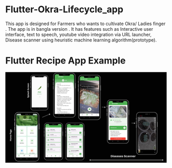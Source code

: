 # Flutter-Okra-Lifecycle_app
This app is designed for Farmers who wants to cultivate Okra/ Ladies finger . The app is in bangla version . It has features such as Interactive user interface, text to speech, youtube video integration via URL launcher, Disease scanner using heuristic machine learning algorithm(prototype).
# Flutter Recipe App Example



![screenshot](assets/images/app_ui.jpg)




